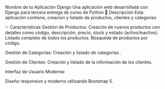 Nombre de tu Aplicación Django
Una aplicación web desarrollada con Django para tercera entrega de curso de Python
📝 Descripción
Esta aplicación contiene, creacion y listado de productos, clientes y categorias

✨ Características
Gestión de Productos:
Creación de nuevos productos con detalles como código, descripción, precio, stock y estado (activo/inactivo).
Listado completo de todos los productos.
Búsqueda de productos por código.

Gestión de Categorías:
Creación y listado de categorías .

Gestión de Clientes:
Creación y listado de la información de los clientes.

Interfaz de Usuario Moderna:

Diseño responsivo y moderno utilizando Bootstrap 5.
